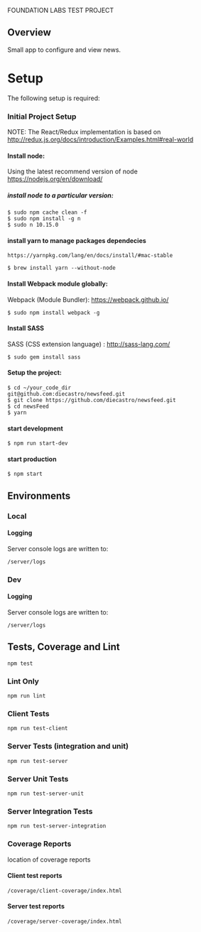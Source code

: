 FOUNDATION LABS TEST PROJECT

## Overview
Small app to configure and view news.

# Setup
The following setup is required:

### Initial Project Setup

NOTE: The React/Redux implementation is based on
http://redux.js.org/docs/introduction/Examples.html#real-world

#### Install node:
Using the latest recommend version of node
https://nodejs.org/en/download/

##### install node to a particular version:

    $ sudo npm cache clean -f
    $ sudo npm install -g n
    $ sudo n 10.15.0

#### install yarn to manage packages dependecies
    
    https://yarnpkg.com/lang/en/docs/install/#mac-stable

    $ brew install yarn --without-node

#### Install Webpack module globally:

Webpack (Module Bundler): https://webpack.github.io/

    $ sudo npm install webpack -g

#### Install SASS
SASS (CSS extension language) : http://sass-lang.com/

    $ sudo gem install sass


#### Setup the project:

    $ cd ~/your_code_dir
    git@github.com:diecastro/newsfeed.git
    $ git clone https://github.com/diecastro/newsfeed.git
    $ cd newsFeed
    $ yarn 
    
#### start development
    $ npm run start-dev

#### start production
    $ npm start
    
## Environments

### Local

#### Logging
Server console logs are written to:
 ```
 /server/logs
 ```

### Dev

#### Logging
Server console logs are written to:
 ```
 /server/logs
 ```
 
## Tests, Coverage and Lint

```
npm test
```
 
### Lint Only

```
npm run lint
```

### Client Tests

```
npm run test-client
```


### Server Tests (integration and unit)

```
npm run test-server
```
   
### Server Unit Tests

```
npm run test-server-unit
```
    
### Server Integration Tests

```
npm run test-server-integration
```

### Coverage Reports

location of coverage reports

#### Client test reports

```
/coverage/client-coverage/index.html
```

#### Server test reports

```
/coverage/server-coverage/index.html
```
